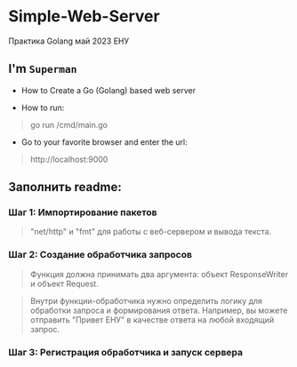 # Simple-Web-Server
Практика Golang май 2023 ЕНУ

## I'm `Superman`

- How to Create a Go (Golang) based web server
>
- How to run:
>go run /cmd/main.go
- Go to your favorite browser and enter the url: 
> http://localhost:9000

## Заполнить readme:

### Шаг 1: Импортирование пакетов
 > "net/http" и "fmt" для работы с веб-сервером и вывода текста.

### Шаг 2: Создание обработчика запросов
> Функция должна принимать два аргумента: объект ResponseWriter и объект Request.

> Внутри функции-обработчика нужно определить логику для обработки запроса и формирования ответа. Например, вы можете отправить "Привет ЕНУ" в качестве ответа на любой входящий запрос.

### Шаг 3: Регистрация обработчика и запуск сервера